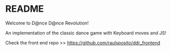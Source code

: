 # README

Welcome to D@nce D@nce Revolution!

An implementation of the classic dance game with Keyboard moves and JS!

Check the front end repo >> https://github.com/raulsposito/ddr_frontend